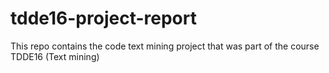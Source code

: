 # tdde16-project-report
This repo contains the code text mining project that was part of the course TDDE16 (Text mining)
